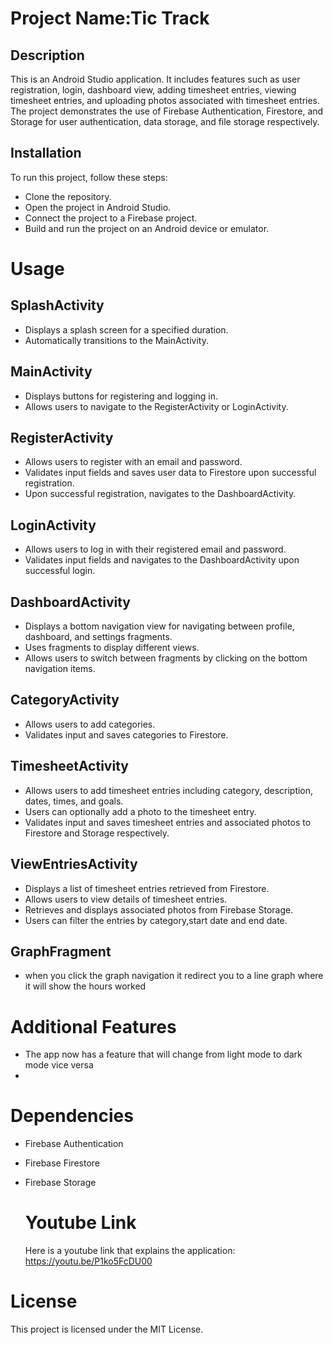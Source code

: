 # Project Name:Tic Track
## Description
This is an Android Studio application. It includes features such as user registration, login, dashboard view, adding timesheet entries, viewing timesheet entries, and uploading photos associated with timesheet entries. The project demonstrates the use of Firebase Authentication, Firestore, and Storage for user authentication, data storage, and file storage respectively.

## Installation
To run this project, follow these steps:

* Clone the repository.
* Open the project in Android Studio.
* Connect the project to a Firebase project.
* Build and run the project on an Android device or emulator.
  
# Usage
## SplashActivity
* Displays a splash screen for a specified duration.
* Automatically transitions to the MainActivity.
  
## MainActivity
* Displays buttons for registering and logging in.
* Allows users to navigate to the RegisterActivity or LoginActivity.

## RegisterActivity
* Allows users to register with an email and password.
* Validates input fields and saves user data to Firestore upon successful registration.
* Upon successful registration, navigates to the DashboardActivity.

## LoginActivity
* Allows users to log in with their registered email and password.
* Validates input fields and navigates to the DashboardActivity upon successful login.

## DashboardActivity
* Displays a bottom navigation view for navigating between profile, dashboard, and settings fragments.
* Uses fragments to display different views.
* Allows users to switch between fragments by clicking on the bottom navigation items.

## CategoryActivity
* Allows users to add categories.
* Validates input and saves categories to Firestore.

## TimesheetActivity
* Allows users to add timesheet entries including category, description, dates, times, and goals.
* Users can optionally add a photo to the timesheet entry.
* Validates input and saves timesheet entries and associated photos to Firestore and Storage respectively.

## ViewEntriesActivity
* Displays a list of timesheet entries retrieved from Firestore.
* Allows users to view details of timesheet entries.
* Retrieves and displays associated photos from Firebase Storage.
* Users can filter the entries by category,start date and end date.

 ## GraphFragment 
 * when you click the graph navigation it redirect you to a line graph where it will show the hours worked 

# Additional Features 
* The app now has a feature that will change from light mode to dark mode vice versa
* 

# Dependencies
* Firebase Authentication
* Firebase Firestore
* Firebase Storage

  # Youtube Link
  Here is a youtube link that explains the application:
  https://youtu.be/P1ko5FcDU00

# License
This project is licensed under the MIT License.
